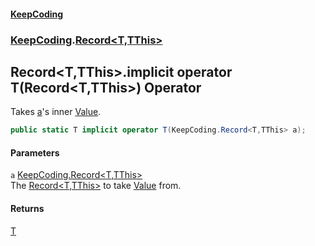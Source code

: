 #### [KeepCoding](index.md 'index')
### [KeepCoding](KeepCoding.md 'KeepCoding').[Record&lt;T,TThis&gt;](Record.T.TThis..md 'KeepCoding.Record&lt;T,TThis&gt;')
## Record&lt;T,TThis&gt;.implicit operator T(Record&lt;T,TThis&gt;) Operator
Takes [a](Record.T.TThis..op_Implicit.aBcaIr62g8zeK3riJT+I5w.md#KeepCoding.Record.T.TThis..op_ImplicitT(KeepCoding.Record.T.TThis.).a 'KeepCoding.Record&lt;T,TThis&gt;.op_Implicit T(KeepCoding.Record&lt;T,TThis&gt;).a')'s inner [Value](Record.T.TThis..Value.md 'KeepCoding.Record&lt;T,TThis&gt;.Value').  
```csharp
public static T implicit operator T(KeepCoding.Record<T,TThis> a);
```
#### Parameters
<a name='KeepCoding.Record.T.TThis..op_ImplicitT(KeepCoding.Record.T.TThis.).a'></a>
`a` [KeepCoding.Record&lt;](Record.T.TThis..md 'KeepCoding.Record&lt;T,TThis&gt;')[T](Record.T.TThis..md#KeepCoding.Record.T.TThis..T 'KeepCoding.Record&lt;T,TThis&gt;.T')[,](Record.T.TThis..md 'KeepCoding.Record&lt;T,TThis&gt;')[TThis](Record.T.TThis..md#KeepCoding.Record.T.TThis..TThis 'KeepCoding.Record&lt;T,TThis&gt;.TThis')[&gt;](Record.T.TThis..md 'KeepCoding.Record&lt;T,TThis&gt;')  
The [Record&lt;T,TThis&gt;](Record.T.TThis..md 'KeepCoding.Record&lt;T,TThis&gt;') to take [Value](Record.T.TThis..Value.md 'KeepCoding.Record&lt;T,TThis&gt;.Value') from.
  
#### Returns
[T](Record.T.TThis..md#KeepCoding.Record.T.TThis..T 'KeepCoding.Record&lt;T,TThis&gt;.T')  
